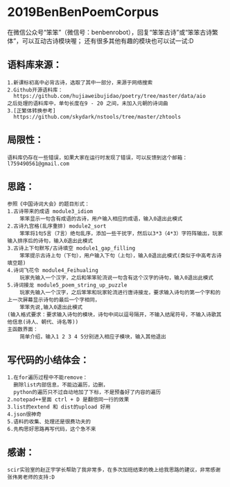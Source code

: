 # 2019BenBenPoemCorpus
在微信公众号“笨笨”（微信号：benbenrobot），回复“笨笨古诗”或“笨笨古诗繁体”，可以互动古诗模块喔；
还有很多其他有趣的模块也可以试一试:D

语料库来源：
-
    1.新课标初高中必背古诗，选取了其中一部分，来源于网络搜索
    2.Github开源语料库：
      https://github.com/hujiaweibujidao/poetry/tree/master/data/aio
    之后处理的语料库中，单句长度在9 - 20 之间，未加入元朝的诗词曲
    3.[正繁体转换参考]
      https://github.com/skydark/nstools/tree/master/zhtools

局限性：
-
    语料库仍存在一些错误，如果大家在运行时发现了错误，可以反馈到这个邮箱：l759490561@gmail.com
    
思路：
-
    参照《中国诗词大会》的题目形式：
    1.古诗带来的成语 module3_idiom
        笨笨显示一句含有成语的古诗，用户输入相应的成语，输入0退出此模式
    2.古诗九宫格(乱序重排) module2_sort
        笨笨将1句5言（7言）绝句乱序，添加一些干扰字，然后以3*3（4*3）字符阵输出，玩家输入排序后的诗句，输入0退出此模式
    3.古诗上下句默写/古诗填空 module1_gap_filling
        笨笨提示古诗上句（下句），用户输入下句（上句），输入0退出此模式(类似于中高考古诗填空题)
    4.诗词飞花令 module4_Feihualing
        玩家先输入一个汉字，之后和笨笨轮流说一句含有这个汉字的诗句，输入0退出此模式
    5.诗词接龙 module5_poem_string_up_puzzle
        玩家先输入一个汉字，之后笨笨和玩家轮流进行唐诗接龙，要求输入诗句的第一个字和的上一次屏幕显示诗句的最后一个字相同，
        笨笨先说,输入0退出此模式
    (输入格式要求：要求输入诗句的模块，诗句中间以逗号隔开，不输入结尾符号，不输入诗歌其他信息(诗人、朝代、诗名等))
    主函数界面：
        简单介绍，输入1 2 3 4 5分别进入相应子模块，输入其他退出
   

写代码的小结体会：
-
    1.在for遍历过程中不能remove：
      删除list内部信息，不能边遍历，边删，
      python的遍历只不过自动地加了下标，不是预备好了内容的遍历
    2.notepad++里面 ctrl + D 是翻倍同一行的效果
    3.list的extend 和 dist的upload 好用
    4.json很神奇
    5.语料的收集、处理还是很费功夫的
    6.先构思好思路再写代码，这个急不来

感谢：
-
    scir实验室的赵正宇学长帮助了我非常多，在多次加班结束的晚上给我思路的建议，非常感谢
    张伟男老师的支持:D
